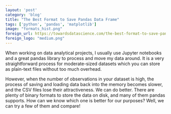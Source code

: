 ```yaml
---
layout: 'post'
category: 'blog'
title: "The Best Format to Save Pandas Data Frame"
tags: ['python', 'pandas', 'matplotlib']
image: "formats_hist.png"
foreign_url: https://towardsdatascience.com/the-best-format-to-save-pandas-data-414dca023e0d
foreign_logo: "medium.png"
---
```


When working on data analytical projects, I usually use Jupyter notebooks and
a great pandas library to process and move my data around. It is a very
straightforward process for moderate-sized datasets which you can store
as plain-text files without too much overhead.

However, when the number of observations in your dataset is high, the process
of saving and loading data back into the memory becomes slower, and the CSV
files lose their attractiveness. We can do better. There are plenty of binary
formats to store the data on disk, and many of them pandas supports. How can we
know which one is better for our purposes? Well, we can try a few of
them and compare!
<!--more-->
